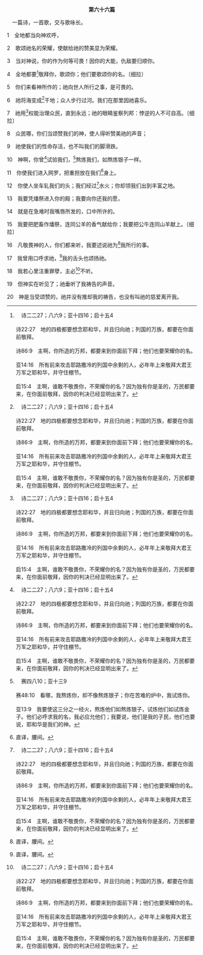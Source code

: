 <p style="text-align:center;font-weight:bold;">第六十六篇</p>

<span id="spsm">　一篇诗，一首歌，交与歌咏长。

1　全地都当向神欢呼，

2　歌颂祂名的荣耀，使献给祂的赞美显为荣耀。

3　当对神说，你的作为何等可畏！因你的大能，仇敌要归顺你。

4　全地都要[^a]敬拜你，歌颂你；他们要歌颂你的名。〔细拉〕

[^a]:　诗二二27；八六9；亚十四16；启十五4<br><br>诗22:27　地的四极都要想念耶和华，并且归向祂；列国的万族，都要在你面前敬拜。<br><br>诗86:9　主啊，你所造的万邦，都要来到你面前下拜；他们也要荣耀你的名。<br><br>亚14:16　所有前来攻击耶路撒冷的列国中余剩的人，必年年上来敬拜大君王万军之耶和华，并守住棚节。<br><br>启15:4　主啊，谁敢不敬畏你，不荣耀你的名？因为独有你是圣的，万民都要来，在你面前敬拜，因你的判决已经显明出来了。

5　你们来看神所作的；祂向世人所行之事，是可畏的。

6　祂将海变成[^a]干地；众人步行过河。我们在那里因祂喜乐。

[^a]:　出十四21；书三17；四22；诗七四15；一〇六9<br><br>出14:21　摩西向海伸手，耶和华便用强大的东风，使海水一夜退去，叫海成了干地；水就分开了。<br><br>书3:17　抬耶和华约柜的祭司在约但河中的干地上站定，以色列众人就从干地上过去，直到国民尽都过了约但河。<br><br>书4:22　你们就要告诉你们的子孙说，以色列人曾走干地过这约但河；<br><br>诗74:15　你曾开出泉源和急流；你使长流的江河干了。<br><br>诗106:9　祂斥责红海，海便干了；祂带领他们经过深处，如同经过旷野。

7　祂用[^a]权能治理众民，直到永远；祂的眼睛鉴察列邦：悖逆的人不可自高。〔细拉〕

[^a]:　启十一17<br><br>启11:17　今是昔是的主神，全能者啊，我们感谢你，因你仗着你的大能作王了。

8　众民哪，你们当颂赞我们的神，使人得听赞美祂的声音；

9　祂使我们的性命存活，也不叫我们的脚滑跌。

10　神啊，你曾[^a]试验我们，[^b]熬炼我们，如熬炼银子一样。

[^a]:　诗二六2；林前三13；彼前一7；参林前三15<br><br>诗26:2　耶和华啊，求你察看我，试验我，熬炼我的肺腑心肠。<br><br>林前3:13　各人的工程必然显露，因为那日子要将它指明出来；它要在火中被揭露，这火要试验各人的工程是哪一种的。<br><br>彼前1:7　叫你们信心所受的试验，比那经过火的试验仍会毁坏之金子的试验，更为宝贵，可以在耶稣基督显现的时候，显为可得称赞、荣耀和尊贵的；<br><br>林前3:15　人的工程若被烧毁，他就要受亏损，自己却要得救；只是这样得救，要像从火里经过的一样。

[^b]:　赛四八10；亚十三9<br><br>赛48:10　看哪，我熬炼你，却不像熬炼银子；你在苦难的炉中，我试炼你。<br><br>亚13:9　我要使这三分之一经火，熬炼他们如熬炼银子，试炼他们如试炼金子。他们必呼求我的名，我必应允他们；我要说，他们是我的子民，他们也要说，耶和华是我们的神。

11　你使我们进入网罗，把重担放在我们[^1]身上。

[^1]:直译，腰间。

12　你使人坐车轧我们的头；我们经过[^a]水火；你却领我们出到丰富之地。

[^a]:　赛四三2；但三26；亚十三9；参林前三13；15<br><br>赛43:2　你从水中经过，我必与你同在；你蹚过江河，水必不漫过你。你从火中行过，必不被烧，火焰必不烧着你。<br><br>但3:26　于是尼布甲尼撒就近烈火窑门，说，至高神的仆人沙得拉、米煞、亚伯尼歌出来，到这里来吧。沙得拉、米煞、亚伯尼歌就从火中出来了。<br><br>亚13:9　我要使这三分之一经火，熬炼他们如熬炼银子，试炼他们如试炼金子。他们必呼求我的名，我必应允他们；我要说，他们是我的子民，他们也要说，耶和华是我们的神。<br><br>林前3:13　各人的工程必然显露，因为那日子要将它指明出来；它要在火中被揭露，这火要试验各人的工程是哪一种的。<br><br>林前3:15　人的工程若被烧毁，他就要受亏损，自己却要得救；只是这样得救，要像从火里经过的一样。

13　我要凭燔祭进入你的殿；我要向你还我的愿，

14　就是在急难时我嘴唇所发的，口中所许的。

15　我要把肥畜作燔祭，连同公羊的香气献给你；我要把公牛连同山羊献上。〔细拉〕

16　凡敬畏神的人，你们都来听，我要述说祂为[^1]我所行的事。

[^1]:直译，我的魂。

17　我曾用口呼求祂，[^1]我的舌头也颂扬祂。

[^1]:或，我的舌头下也有高举。

18　我若心里注重罪孽，主必[^a]不听。

[^a]:　赛一15；五九2；耶十一11；十四12；约九31<br><br>赛1:15　你们伸开双手祷告，我必遮眼不看你们；就是你们多多祷告，我也不听。你们的手满了杀人的血。<br><br>赛59:2　但你们的罪孽使你们与神隔绝，你们的罪使祂掩面不听你们。<br><br>耶11:11　所以耶和华如此说，我必使灾祸临到他们，是他们不能逃脱的；他们必向我哀求，我却不听。<br><br>耶14:12　他们禁食的时候，我不听他们的呼求；他们献上燔祭和素祭，我也不悦纳；我却要用刀剑、饥荒、瘟疫，灭绝他们。<br><br>约9:31　我们晓得神不听罪人，唯有敬畏神，实行祂旨意的，神才听他。

19　但神实在听见了；祂垂听了我祷告的声音。

20　神是当受颂赞的，祂并没有推却我的祷告，也没有叫祂的慈爱离开我。
